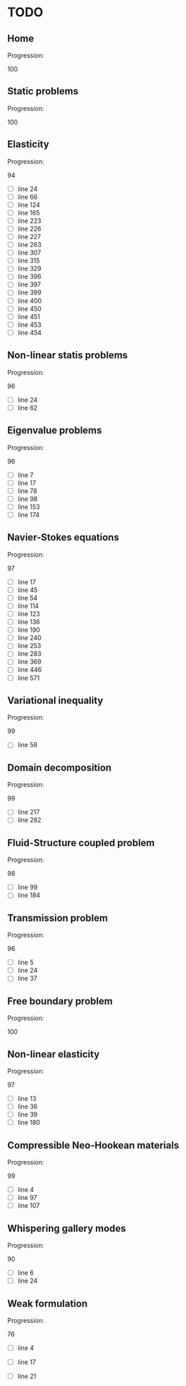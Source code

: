 <!--- THIS FILE IS AUTOMATICALY GENERATED --->
<!--- DO NOT EDIT --->

# TODO

## Home

Progression:
<div class="progress progress-100plus">
	<div class="progress-bar" style="width:100%">
	</div>
	<span class="progress-label">100</span>
</div>


## Static problems

Progression:
<div class="progress progress-100plus">
	<div class="progress-bar" style="width:100%">
	</div>
	<span class="progress-label">100</span>
</div>


## Elasticity

Progression:
<div class="progress progress-80plus">
	<div class="progress-bar" style="width:94%">
	</div>
	<span class="progress-label">94</span>
</div>

- [ ] line 24
- [ ] line 66
- [ ] line 124
- [ ] line 165
- [ ] line 223
- [ ] line 226
- [ ] line 227
- [ ] line 263
- [ ] line 307
- [ ] line 315
- [ ] line 329
- [ ] line 396
- [ ] line 397
- [ ] line 399
- [ ] line 400
- [ ] line 450
- [ ] line 451
- [ ] line 453
- [ ] line 454

## Non-linear statis problems

Progression:
<div class="progress progress-80plus">
	<div class="progress-bar" style="width:96%">
	</div>
	<span class="progress-label">96</span>
</div>

- [ ] line 24
- [ ] line 62

## Eigenvalue problems

Progression:
<div class="progress progress-80plus">
	<div class="progress-bar" style="width:96%">
	</div>
	<span class="progress-label">96</span>
</div>

- [ ] line 7
- [ ] line 17
- [ ] line 78
- [ ] line 98
- [ ] line 153
- [ ] line 174

## Navier-Stokes equations

Progression:
<div class="progress progress-80plus">
	<div class="progress-bar" style="width:97%">
	</div>
	<span class="progress-label">97</span>
</div>

- [ ] line 17
- [ ] line 45
- [ ] line 54
- [ ] line 114
- [ ] line 123
- [ ] line 136
- [ ] line 190
- [ ] line 240
- [ ] line 253
- [ ] line 283
- [ ] line 369
- [ ] line 446
- [ ] line 571

## Variational inequality

Progression:
<div class="progress progress-80plus">
	<div class="progress-bar" style="width:99%">
	</div>
	<span class="progress-label">99</span>
</div>

- [ ] line 58

## Domain decomposition

Progression:
<div class="progress progress-80plus">
	<div class="progress-bar" style="width:99%">
	</div>
	<span class="progress-label">99</span>
</div>

- [ ] line 217
- [ ] line 282

## Fluid-Structure coupled problem

Progression:
<div class="progress progress-80plus">
	<div class="progress-bar" style="width:98%">
	</div>
	<span class="progress-label">98</span>
</div>

- [ ] line 99
- [ ] line 184

## Transmission problem

Progression:
<div class="progress progress-80plus">
	<div class="progress-bar" style="width:96%">
	</div>
	<span class="progress-label">96</span>
</div>

- [ ] line 5
- [ ] line 24
- [ ] line 37

## Free boundary problem

Progression:
<div class="progress progress-100plus">
	<div class="progress-bar" style="width:100%">
	</div>
	<span class="progress-label">100</span>
</div>


## Non-linear elasticity

Progression:
<div class="progress progress-80plus">
	<div class="progress-bar" style="width:97%">
	</div>
	<span class="progress-label">97</span>
</div>

- [ ] line 13
- [ ] line 36
- [ ] line 39
- [ ] line 180

## Compressible Neo-Hookean materials

Progression:
<div class="progress progress-80plus">
	<div class="progress-bar" style="width:99%">
	</div>
	<span class="progress-label">99</span>
</div>

- [ ] line 4
- [ ] line 97
- [ ] line 107

## Whispering gallery modes

Progression:
<div class="progress progress-80plus">
	<div class="progress-bar" style="width:90%">
	</div>
	<span class="progress-label">90</span>
</div>

- [ ] line 6
- [ ] line 24

## Weak formulation

Progression:
<div class="progress progress-60plus">
	<div class="progress-bar" style="width:76%">
	</div>
	<span class="progress-label">76</span>
</div>

- [ ] line 4
- [ ] line 17
- [ ] line 21

